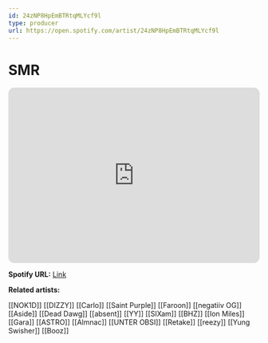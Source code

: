 ```yaml
---
id: 24zNP8HpEmBTRtqMLYcf9l
type: producer
url: https://open.spotify.com/artist/24zNP8HpEmBTRtqMLYcf9l
---
```

# SMR

<iframe style="border-radius:12px" src="https://open.spotify.com/embed/artist/24zNP8HpEmBTRtqMLYcf9l" width="100%" height="352" frameBorder="0" allowfullscreen="" allow="autoplay; clipboard-write; encrypted-media; fullscreen; picture-in-picture" loading="lazy"></iframe>

**Spotify URL:** [Link](https://open.spotify.com/artist/24zNP8HpEmBTRtqMLYcf9l)

**Related artists:**

[[NOK1D]]
[[DIZZY]]
[[Carlo]]
[[Saint Purple]]
[[Faroon]]
[[negatiiv OG]]
[[Aside]]
[[Dead Dawg]]
[[absent]]
[[YY]]
[[SIXam]]
[[BHZ]]
[[Ion Miles]]
[[Gara]]
[[ASTRO]]
[[Almnac]]
[[UNTER OBSI]]
[[Retake]]
[[reezy]]
[[Yung Swisher]]
[[Booz]]
